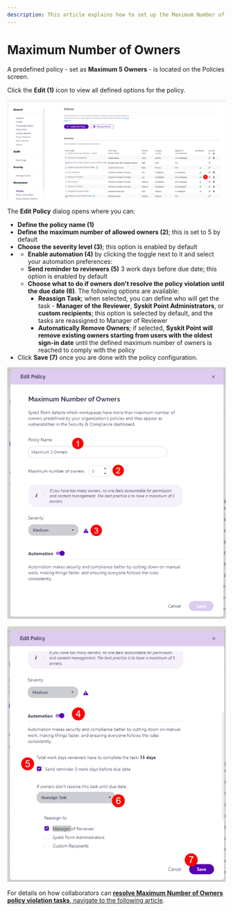 ```yaml
---
description: This article explains how to set up the Maximum Number of Owners policy in Syskit Point.
---
```


# Maximum Number of Owners

A predefined policy - set as **Maximum 5 Owners** - is located on the Policies screen. 

Click the **Edit (1)** icon to view all defined options for the policy. 

![Maximum Number of Owners - Edit Policy](../../.gitbook/assets/set_up_automated_workflows-max_owners_edit.png)

The **Edit Policy** dialog opens where you can:
* **Define the policy name (1)**
* **Define the maximum number of allowed owners (2)**; this is set to 5 by default
* **Choose the severity level (3)**; this option is enabled by default
* * **Enable automation (4)** by clicking the toggle next to it and select your automation preferences:
  * **Send reminder to reviewers (5)** 3 work days before due date; this option is enabled by default
  * **Choose what to do if owners don't resolve the policy violation until the due date (6)**. The following options are available:
    * **Reassign Task**; when selected, you can define who will get the task - **Manager of the Reviewer**, **Syskit Point Administrators**, or **custom recipients**; this option is selected by default, and the tasks are reassigned to Manager of Reviewer
    * **Automatically Remove Owners**; if selected, **Syskit Point will remove existing owners starting from users with the oldest sign-in date** until the defined maximum number of owners is reached to comply with the policy
* Click **Save (7)** once you are done with the policy configuration.  

![Edit Policy Dialog](../../.gitbook/assets/set_up_automated_workflows-max_owners_dialog.png)

![Edit Policy Dialog - Automation](../../.gitbook/assets/set_up_automated_workflows-max_owners_dialog-automation.png)


For details on how collaborators can [**resolve Maximum Number of Owners policy violation tasks**, navigate to the following article](../../point-collaborators/resolve-governance-tasks/maximum-number-of-owners.md).